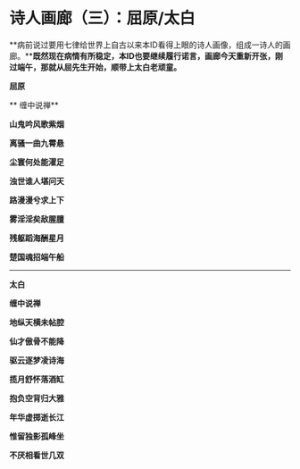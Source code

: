 诗人画廊（三）：屈原/太白
====

			

**病前说过要用七律给世界上自古以来本ID看得上眼的诗人画像，组成一诗人的画廊。****既然现在病情有所稳定，本ID也要继续履行诺言，画廊今天重新开张，刚过端午，那就从屈先生开始，顺带上太白老顽童。**

**屈原**

** 缠中说禅**

**山鬼吟风歌紫烟**

**离骚一曲九霄悬**

**尘寰何处能濯足**

**浊世谁人堪问天**

**路漫漫兮求上下**

**雾淫淫矣敌腥膻**

**残躯蹈海酬星月**

**楚国魂招端午船**

** **

**太白**

**缠中说禅**

**地纵天横未帖腔**

**仙才傲骨不能降**

**驱云逐梦凌诗海**

**揽月舒怀落酒缸**

**抱负空背归大雅**

**年华虚掷逝长江**

**惟留独影孤峰坐**

**不厌相看世几双**
